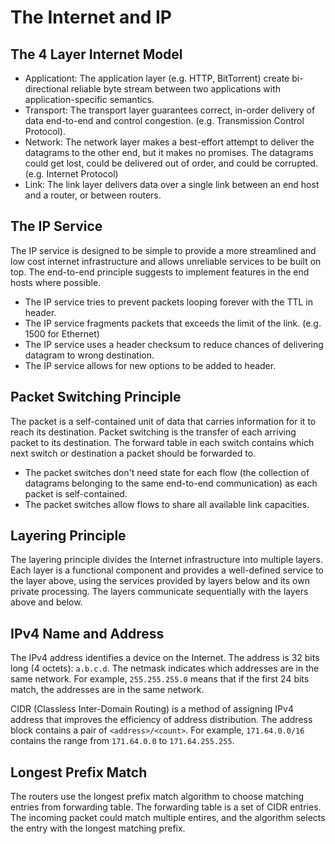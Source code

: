 # The Internet and IP

## The 4 Layer Internet Model

- Applicationt: The application layer (e.g. HTTP, BitTorrent) create bi-directional reliable byte stream between two applications with application-specific semantics.
- Transport: The transport layer guarantees correct, in-order delivery of data end-to-end and control congestion. (e.g. Transmission Control Protocol).
- Network: The network layer makes a best-effort attempt to deliver the datagrams to the other end, but it makes no promises. The datagrams could get lost, could be delivered out of order, and could be corrupted. (e.g. Internet Protocol)
- Link: The link layer delivers data over a single link between an end host and a router, or between routers.

## The IP Service

The IP service is designed to be simple to provide a more streamlined and low cost internet infrastructure and allows unreliable services to be built on top. The end-to-end principle suggests to implement features in the end hosts where possible.

- The IP service tries to prevent packets looping forever with the TTL in header.
- The IP service fragments packets that exceeds the limit of the link. (e.g. 1500 for Ethernet)
- The IP service uses a header checksum to reduce chances of delivering datagram to wrong destination.
- The IP service allows for new options to be added to header.

## Packet Switching Principle

The packet is a self-contained unit of data that carries information for it to reach its destination. Packet switching is the transfer of each arriving packet to its destination. The forward table in each switch contains which next switch or destination a packet should be forwarded to.

- The packet switches don't need state for each flow (the collection of datagrams belonging to the same end-to-end communication) as each packet is self-contained.
- The packet switches allow flows to share all available link capacities.

## Layering Principle

The layering principle divides the Internet infrastructure into multiple layers. Each layer is a functional component and provides a well-defined service to the layer above, using the services provided by layers below and its own private processing. The layers communicate sequentially with the layers above and below.

## IPv4 Name and Address

The IPv4 address identifies a device on the Internet. The address is 32 bits long (4 octets): `a.b.c.d`. The netmask indicates which addresses are in the same network. For example, `255.255.255.0` means that if the first 24 bits match, the addresses are in the same network.

CIDR (Classless Inter-Domain Routing) is a method of assigning IPv4 address that improves the efficiency of address distribution. The address block contains a pair of `<address>/<count>`. For example, `171.64.0.0/16` contains the range from `171.64.0.0` to `171.64.255.255`.

## Longest Prefix Match

The routers use the longest prefix match algorithm to choose matching entries from forwarding table. The forwarding table is a set of CIDR entries. The incoming packet could match multiple entires, and the algorithm selects the entry with the longest matching prefix.
